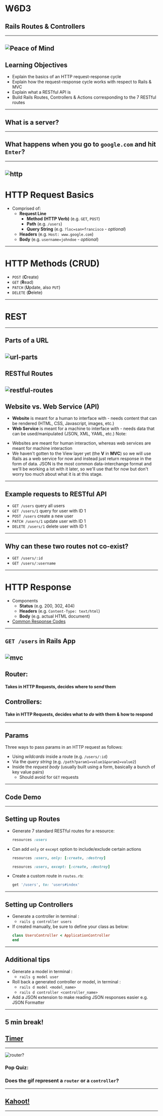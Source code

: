 # W6D3
## Rails Routes & Controllers
---
![Peace of Mind](https://raw.githubusercontent.com/appacademy/sf-lecture-notes/master/rails/w6d3-rails-controllers/assets/peace_mind.jpeg?token=AMIDLIBFG4UAE4GISQTQ75S6YQKQ6)
---
## Learning Objectives
+ Explain the basics of an HTTP request-response cycle
+ Explain how the request-response cycle works with respect to Rails & MVC
+ Explain what a RESTful API is
+ Build Rails Routes, Controllers & Actions corresponding to the 7 RESTful routes
---
## What is a server?
---
## What happens when you go to `google.com` and hit `Enter`?
---
![http](https://raw.githubusercontent.com/appacademy/sf-lecture-notes/master/rails/w6d3-rails-controllers/assets/basic-http-request.png?token=AMIDLIHTK4WSAT2YV3UCFW26YMAP6)
---
# HTTP Request Basics
  * Comprised of:
    * **Request Line**
      * **Method (HTTP Verb)** (e.g. `GET`, `POST`)
      * **Path** (e.g. `/users`)
      * **Query String** (e.g. `?loc=san+francisco` - _optional_)
    * **Headers** (e.g. `Host: www.google.com`)
    * **Body** (e.g. `username=johndoe` - _optional_)
---
# HTTP Methods (CRUD)
* `POST` (**C**reate)
* `GET` (**R**ead)
* `PATCH` (**U**pdate, also `PUT`)
* `DELETE` (**D**elete)
---
# REST
---
## Parts of a URL
![url-parts](https://raw.githubusercontent.com/appacademy/sf-lecture-notes/master/rails/w6d3-rails-controllers/assets/url-parts.png?token=AMIDLIHASNHJFKCBKRYAE4C6YMAVU)
---
## RESTful Routes
![restful-routes](https://raw.githubusercontent.com/appacademy/sf-lecture-notes/master/rails/w6d3-rails-controllers/assets/restful-routes.png?token=AMIDLIHUTDAP5FUA335XVWC6YMAZO)
---
## Website vs. Web Service (API)
* **Website** is meant for a human to interface with - needs content that can be rendered (HTML, CSS, Javascript, images, etc.)
* **Web Service** is meant for a machine to interface with - needs data that can be used/manipulated (JSON, XML, YAML, etc.)
Note:
+ Websites are meant for human interaction, whereas web services are meant for machine interaction
+ We haven't gotten to the View layer yet (the **V** in **MVC**) so we will use Rails as a web service for now and instead just return response in the form of data. JSON is the most common data-interchange format and we'll be working a lot with it later, so we'll use that for now but don't worry too much about what it is at this stage.
---
## Example requests to RESTful API
  * `GET /users` query all users
  * `GET /users/1` query for user with ID 1
  * `POST /users` create a new user
  * `PATCH /users/1` update user with ID 1
  * `DELETE /users/1` delete user with ID 1
---
## Why can these two routes not co-exist?
* `GET /users/:id`
* `GET /users/:username`
---
# HTTP Response
  * Components
    * **Status** (e.g. 200, 302, 404)
    * **Headers** (e.g. `Content-Type: text/html`)
    * **Body** (e.g. actual HTML document)
  * [Common Response Codes](https://en.wikipedia.org/wiki/List_of_HTTP_status_codes)
---
## `GET /users` in Rails App
![mvc](https://camo.githubusercontent.com/40c8c3f6b10edc88340bb3a5c5b1646ba4276144/687474703a2f2f6d656469612e74756d626c722e636f6d2f66313435666130316464386361646432383533373139346465303063646135392f74756d626c725f696e6c696e655f6d7074717a6d5736426a31717a347267702e706e67)
---
## Router:
#### Takes in HTTP Requests, decides where to _send_ them
## Controllers:
#### Take in HTTP Requests, decides what to _do_ with them & how to respond
---
## Params
Three ways to pass params in an HTTP request as follows:
* Using _wildcards_ inside a route (e.g. `/users/:id`)
* Via the _query string_ (e.g. `/path?param1=value1&param2=value2`)
* Inside the _request body_ (usually built using a form, basically a bunch of key value pairs)
  * Should avoid for `GET` requests
---
## Code Demo
---
## Setting up Routes
* Generate 7 standard RESTful routes for a resource:
  ```rb
  resources :users
  ```
* Can add `only` or `except` option to include/exclude certain actions
  ```rb
  resources :users, only: [:create, :destroy]
  ```
  ```rb
  resources :users, except: [:create, :destroy]
  ```
* Create a custom route in `routes.rb`:
  ```rb
  get '/users', to: 'users#index'
  ```
---
## Setting up Controllers
* Generate a controller in terminal :
  * `rails g controller users`
* If created manually, be sure to define your class as below:
  ```rb
  class UsersController < ApplicationController
  end
  ```
---
## Additional tips
* Generate a model in terminal :
  * `rails g model user`
* Roll back a generated controller or model, in terminal :
  * `rails d model <model_name>`
  * `rails d controller <controller_name>`
* Add a JSON extension to make reading JSON responses easier e.g. JSON Formatter
---
## 5 min break!
## [Timer](https://www.google.com/search?q=google+timer+10+minutes&oq=google+timer+10+min&aqs=chrome.0.0j69i57j0l4.3676j0j7&sourceid=chrome&ie=UTF-8)
---
![router?](https://media2.giphy.com/media/rDroB384ydCvK/giphy.gif?cid=1521963e5a323e69347a35782e164fe2)
### Pop Quiz:
### Does the gif represent a `router` or a `controller`?
---
## [Kahoot!](https://play.kahoot.it/v2/?quizId=93714b6e-51bf-46cb-a461-6064d1afd3ed)
---